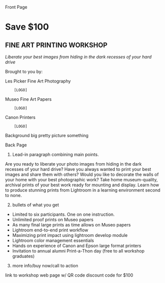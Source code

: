 Front Page

# Save $100
## FINE ART PRINTING WORKSHOP
*Liberate your best images from hiding in the dark recesses of your hard drive*

Brought to you by:

Les Picker Fine Art Photography

		[LOGO]

Museo Fine Art Papers

		[LOGO]


Canon Printers

		[LOGO]

Background big pretty picture something

Back Page

1. Lead-in paragraph combining main points.

Are you ready to liberate your photo images from hiding in the dark recesses of your hard drive? Have you always wanted to print your best images and share them with others? Would you like to decorate the walls of your home with your best photographic work? Take home museum-quality, archival prints  of your best work ready for mounting and display. Learn how to produce stunning prints from Lightroom in a learning environment second to none. 

2. bullets of what you get

- Limited to six participants. One on one instruction.
- Unlimited proof prints on Museo papers
- As many final large prints as time allows on Museo papers
- Lightroom end-to-end print workflow
- Maximizing print impact using lightroom develop module
- Lightroom color management essentials
- Hands on experience of Canon and Epson large format printers
- Invitation to annual alumni Print-a-Thon day (free to all workshop graduates)

3. more info/buy now/call to action

link to workshop web page w/ QR code
discount code for $100



